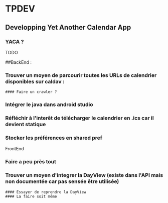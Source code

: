 # TPDEV

## Developping Yet Another Calendar App
### YACA ?

TODO

##BackEnd :
 ### Trouver un moyen de parcourir toutes les URLs de calendrier disponibles sur caldav :
    #### Faire un crawler ?

 ### Intégrer le java dans android studio

 ### Réfléchir à l'interêt de télécharger le calendrier en .ics car il devient statique

 ### Stocker les préférences en shared pref


FrontEnd

 ### Faire a peu près tout

 ### Trouver un moyen d'integrer la DayView (existe dans l'API mais non documentée car pas sensée être utilisée)
    #### Essayer de reprendre la DayView
    #### La faire soit même

 
